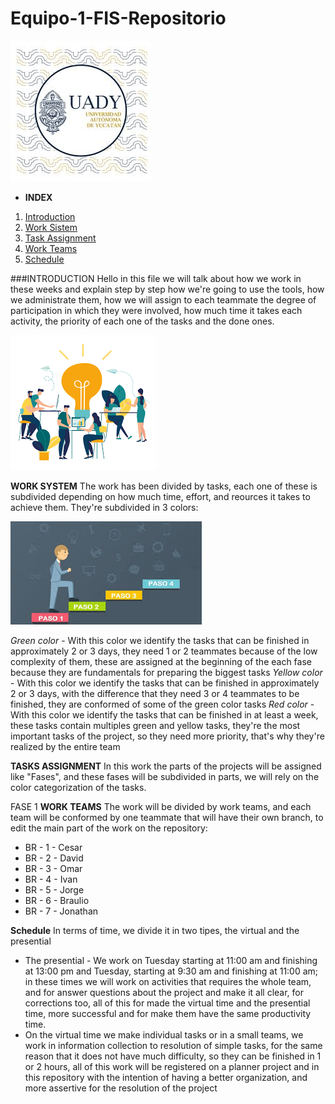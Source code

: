 # Equipo-1-FIS-Repositorio

![UADY](https://github.com/Killercrod/Equipo-1-FIS-Repositorio/blob/main/Assets/UADY.png)

- **INDEX**
1. [Introduction](#id1)
2. [Work Sistem](#id2)
3. [Task Assignment](#id3)
4. [Work Teams](#id4)
5. [Schedule](#i5)

###INTRODUCTION<a name="id1"></a>
Hello in this file we will talk about how we work in these weeks and explain step by step how we're going to use the tools, how we administrate them, how we will assign to each teammate the degree of participation in which they were involved, how much time it takes each activity, the priority of each one of the tasks and the done ones. 

![EquipodeTrabajo](https://github.com/Killercrod/Equipo-1-FIS-Repositorio/blob/main/Assets/Equipodetrabajo.png)

**WORK SYSTEM**<a name="id2"></a>
The work has been divided by tasks, each one of these is subdivided depending on how much time, effort, and reources it takes to achieve them.
They're subdivided in 3 colors:

 ![Metodologia](https://github.com/Killercrod/Equipo-1-FIS-Repositorio/blob/main/Assets/Metodologia.png)
    
*Green color* - With this color we identify the tasks that can be finished in approximately 2 or 3 days, they need 1 or 2 teammates because of the low complexity of them, these are assigned at the beginning of the each fase because they are fundamentals for preparing the biggest tasks 
*Yellow color* - With this color we identify the tasks that can be finished in approximately 2 or 3 days, with the difference that they need 3 or 4 teammates to be finished, they are conformed of some of the green color tasks 
*Red color* - With this color we identify the tasks that can be finished in at least a week, these tasks contain multiples green and yellow tasks, they're the most important tasks of the project, so they need more priority, that's why they're realized by the entire team  

**TASKS ASSIGNMENT**<a name="id3"></a>
In this work the parts of the projects will be assigned like "Fases", and these fases will be subdivided in parts, we will rely on the color categorization of the tasks.

FASE 1
**WORK TEAMS**<a name="id4"></a>
The work will be divided by work teams, and each team will be conformed by one teammate that will have their own branch, to edit the main part of the work on the repository:

 - BR - 1 - Cesar 
 - BR - 2 - David
 - BR - 3 - Omar 
 - BR - 4 - Ivan 
 - BR - 5 - Jorge 
 - BR - 6 - Braulio 
 - BR - 7 - Jonathan
 
 **Schedule**<a name="id5"></a>
In terms of time, we divide it in two tipes, the virtual and the presential
 - The presential - We work on Tuesday starting at 11:00 am and finishing at 13:00 pm and Tuesday, starting at 9:30 am and finishing at 11:00 am; in these times we will work on activities that requires the whole team, and for answer questions about the project and make it all clear, for corrections too, all of this for made the virtual time and the presential time, more successful and for make them have the same productivity time.
 - On the virtual time we make individual tasks or in a small teams, we work in information collection to resolution of simple tasks, for the same reason that it does not have much difficulty, so they can be finished in 1 or 2 hours, all of this work will be registered on a planner project and in this repository with the intention of having a better organization, and more assertive for the resolution of the project  
 

 
